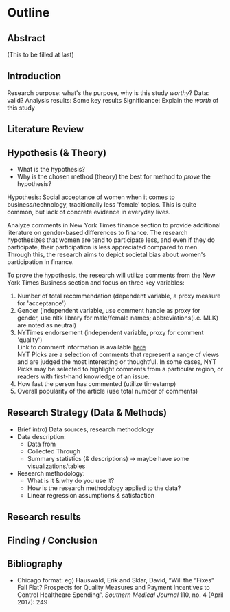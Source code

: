 # Outline

## Abstract
(This to be filled at last)

## Introduction
Research purpose: what's the purpose, why is this study _worthy_?
Data: valid?
Analysis results: Some key results
Significance: Explain the _worth_ of this study

## Literature Review


## Hypothesis (& Theory)
- What is the hypothesis?
- Why is the chosen method (theory) the best for method to _prove_ the hypothesis?

Hypothesis:
Social acceptance of women when it comes to business/technology, traditionally less 'female' topics.
This is quite common, but lack of concrete evidence in everyday lives.

Analyze comments in New York Times finance section to provide additional literature on gender-based differences to finance.
The research hypothesizes that women are tend to participate less, and even if they do participate, their participation is less appreciated compared to men. Through this, the research aims to depict societal bias about women's participation in finance.

To prove the hypothesis, the research will utilize comments from the New York Times Business section and focus on three key variables:
1) Number of total recommendation (dependent variable, a proxy measure for 'acceptance')
2) Gender (independent variable, use comment handle as proxy for gender, use nltk library for male/female names; abbreviations(i.e. MLK) are noted as neutral)
3) NYTimes endorsement (independent variable, proxy for comment 'quality')<br/>
   Link to comment information is available [here](https://help.nytimes.com/hc/en-us/articles/115014792387-Comments)<br/>
	NYT Picks are a selection of comments that represent a range of views and are judged the most interesting or thoughtful. In some cases, NYT Picks may be selected to highlight comments from a particular region, or readers with first-hand knowledge of an issue.
4) How fast the person has commented (utilize timestamp)
5) Overall popularity of the article (use total number of comments)


## Research Strategy (Data & Methods)
- Brief intro) Data sources, research methodology
- Data description:
  - Data from
  - Collected Through
  - Summary statistics (& descriptions) -> maybe have some visualizations/tables
- Research methodology:
  - What is it & why do you use it?
  - How is the research methodology applied to the data?
  - Linear regression assumptions & satisfaction

## Research results


## Finding / Conclusion


## Bibliography
- Chicago format:
eg) Hauswald, Erik and Sklar, David, “Will the “Fixes” Fall Flat? Prospects for Quality Measures and Payment Incentives to Control Healthcare Spending”. _Southern Medical Journal_ 110, no. 4 (April 2017): 249
